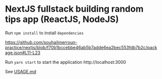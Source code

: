 # NextJS fullstack building random tips app (ReactJS, NodeJS)

Run `npm install` to install `dependencies`

https://github.com/souhailmerroun-practice/nextjs/blob/f70b1bccebbe46ab5b7adde6ea2bec553fdb7b2c/package.json#L11-L23

Run `yarn start` to start the application http://localhost:3000

See [USAGE.md](docs/USAGE.md)